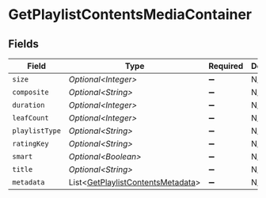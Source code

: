 # GetPlaylistContentsMediaContainer


## Fields

| Field                                                                                        | Type                                                                                         | Required                                                                                     | Description                                                                                  | Example                                                                                      |
| -------------------------------------------------------------------------------------------- | -------------------------------------------------------------------------------------------- | -------------------------------------------------------------------------------------------- | -------------------------------------------------------------------------------------------- | -------------------------------------------------------------------------------------------- |
| `size`                                                                                       | *Optional\<Integer>*                                                                         | :heavy_minus_sign:                                                                           | N/A                                                                                          | 2                                                                                            |
| `composite`                                                                                  | *Optional\<String>*                                                                          | :heavy_minus_sign:                                                                           | N/A                                                                                          | /playlists/95/composite/1705717521                                                           |
| `duration`                                                                                   | *Optional\<Integer>*                                                                         | :heavy_minus_sign:                                                                           | N/A                                                                                          | 282                                                                                          |
| `leafCount`                                                                                  | *Optional\<Integer>*                                                                         | :heavy_minus_sign:                                                                           | N/A                                                                                          | 2                                                                                            |
| `playlistType`                                                                               | *Optional\<String>*                                                                          | :heavy_minus_sign:                                                                           | N/A                                                                                          | video                                                                                        |
| `ratingKey`                                                                                  | *Optional\<String>*                                                                          | :heavy_minus_sign:                                                                           | N/A                                                                                          | 95                                                                                           |
| `smart`                                                                                      | *Optional\<Boolean>*                                                                         | :heavy_minus_sign:                                                                           | N/A                                                                                          | true                                                                                         |
| `title`                                                                                      | *Optional\<String>*                                                                          | :heavy_minus_sign:                                                                           | N/A                                                                                          | Smart Movie Playlist                                                                         |
| `metadata`                                                                                   | List\<[GetPlaylistContentsMetadata](../../models/operations/GetPlaylistContentsMetadata.md)> | :heavy_minus_sign:                                                                           | N/A                                                                                          |                                                                                              |